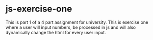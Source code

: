 # js-exercise-one
This is part 1 of a 4 part assignment for university. This is exercise one where a user will input numbers, be processed in js and will also dynamically change the html for every user input.
